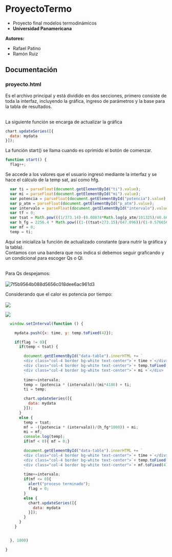 # ProyectoTermo
- Proyecto final modelos termodinámicos <br>
- <b>Universidad Panamericana</b> <br>

<b>Autores:</b> <br>
- Rafael Patino
- Ramón Ruiz

## Documentación

### proyecto.html
Es el archivo principal y está dividido en dos secciones, primero consiste de toda la interfaz, incluyendo la gráfica, ingreso de parámetros y la base para la tabla de resultados. <br><br>


La siguiente función se encarga de actualizar la gráfica
``` Javascript
chart.updateSeries([{
  data: mydata
}]);
```
La función start() se llama cuando es oprimido el botón de comenzar.
``` Javascript
function start() {
  flag++;

```
Se accede a los valores que el usuario ingresó mediante la interfaz y se hace el cálculo de la temp sat, así como hfg.
``` Javascript
  var ti = parseFloat(document.getElementById("ti").value);
  var mi = parseFloat(document.getElementById("mi").value);
  var potencia = parseFloat(document.getElementById("potencia").value);
  var p_atm = parseFloat(document.getElementById("p_atm").value);
  var intervalo = parseFloat(document.getElementById("intervalo").value);
  var tf = 0;
  var tsat = Math.pow(((1/373.14)-(0.00874*Math.log(p_atm/101325)/40.66)),-1) - 273.15;
  var h_fg = 2256.4 * Math.pow(((1-((tsat+273.15)/647.096))/(1-0.57665623)),0.375);
  var mf = 0;
  temp = ti;

```
Aquí se inicializa la función de actualizado constante (para nutrir la gráfica y la tabla). <br>
Contamos con una bandera que nos indica si debemos seguir graficando y un condicional para escoger Qs o Ql. <br><br>

Para Qs despejamos:<br><br>
<img src="https://i.ibb.co/DgX4cbL/7f5b9564b088d5656c018dee6ac961d3.png" alt="7f5b9564b088d5656c018dee6ac961d3" border="0"><br>

  
Considerando que el calor es potencia por tiempo:<br><br>
<img src="http://latex2png.com/pngs/c0fb2692b7ad5b3f3266a59af89116a2.png" border="0"><br>

<img src="http://latex2png.com/pngs/f4a2167af55531928ba5d04ebcb6730f.png" border="0"><br>

``` Javascript
  window.setInterval(function () {

    mydata.push({x: time, y: temp.toFixed(4)});

    if(flag != 0){
      if(temp < tsat) {

        document.getElementById("data-table").innerHTML += `
        <div class="col-4 border bg-white text-center">`+ time +`</div>
        <div class="col-4 border bg-white text-center">`+ temp.toFixed(4) +`</div>
        <div class="col-4 border bg-white text-center">`+ mi +`</div>
        `
        time+=intervalo;
        temp = (potencia * (intervalo))/(mi*4186) + ti;
        ti = temp;

        chart.updateSeries([{
          data: mydata
        }]);
      }
      else {
        temp = tsat;
        mf = -((potencia * (intervalo))/(h_fg*1000)) + mi;
        mi = mf;
        console.log(temp);
        if(mf < 0){ mf = 0;}

        document.getElementById("data-table").innerHTML += `
        <div class="col-4 border bg-white text-center">`+ time +`</div>
        <div class="col-4 border bg-white text-center">`+ temp.toFixed(4) +`</div>
        <div class="col-4 border bg-white text-center">`+ mf.toFixed(4) +`</div>
        `
        time+=intervalo;
        if(mf <= 0){
          alert("proceso terminado");
          flag = 0;
        }
        else {
          chart.updateSeries([{
            data: mydata
          }]);
        }
      }
    }


  }, 1000)

}

```
